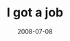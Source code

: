 ---
layout: base.njk
title : 'I got a job' 
view_title : 'I got a job' 
year : '2008' 
date : '2008-07-08' 
img_file : '/drawing/igotajob.jpg' 
html_file : 'igotajob' 
next_html : 'arewehappynow.html' 
year_order : '294' 
permalink : "title/{{html_file}}.html"
---